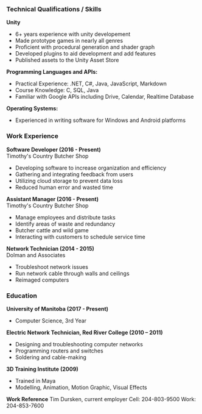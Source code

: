 
### Technical Qualifications / Skills

**Unity**
- 6+ years experience with unity developement
- Made prototype games in nearly all genres
- Proficient with procedural generation and shader graph
- Developed plugins to aid development and add features
- Published assets to the Unity Asset Store

**Programming Languages and APIs:**
- Practical Experience: .NET, C#, Java, JavaScript, Markdown
- Course Knowledge: C, SQL, Java
- Familiar with Google APIs including Drive, Calendar, Realtime Database

**Operating Systems:**
- Experienced in writing software for Windows and Android platforms

### Work Experience

**Software Developer (2016 - Present)**<br/>
Timothy's Country Butcher Shop
- Developing software to increase organization and efficiency
- Gathering and integrating feedback from users
- Utilizing cloud storage to prevent data loss
- Reduced human error and wasted time

**Assistant Manager (2016 - Present)**<br/>
Timothy's Country Butcher Shop
- Manage employees and distribute tasks
- Identify areas of waste and redundancy
- Butcher cattle and wild game
- Interacting with customers to schedule service time

**Network Technician (2014 - 2015)**<br/>
Dolman and Associates
- Troubleshoot network issues
- Run network cable through walls and ceilings
- Reimaged computers

### Education

**University of Manitoba (2017 - Present)** <br/>
- Computer Science, 3rd Year

**Electric Network Technician, Red River College (2010 – 2011)** <br/>
- Designing and troubleshooting computer networks
- Programming routers and switches
- Soldering and cable-making

**3D Training Institute (2009)** <br/>
- Trained in Maya
- Modelling, Animation, Motion Graphic, Visual Effects

**Work Reference**
Tim Dursken, current employer
Cell: 204-803-9500
Work: 204-853-7600
